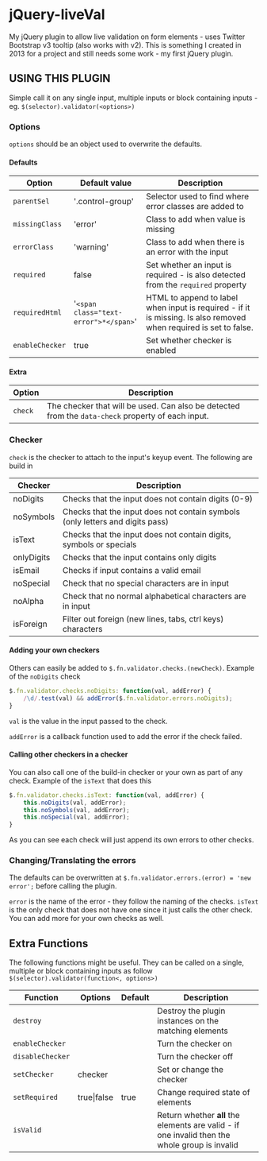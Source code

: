 # jQuery-liveVal

My jQuery plugin to allow live validation on form elements - uses Twitter Bootstrap v3 tooltip (also works with v2). This is something I created in 2013 for a project and still needs some work - my first jQuery plugin.

## USING THIS PLUGIN
Simple call it on any single input, multiple inputs or block containing inputs - eg. `$(selector).validator(<options>)`

### Options
`options` should be an object used to overwrite the defaults.

#### Defaults
Option | Default value | Description
-------|---------------|-------------
`parentSel` | '.control-group' | Selector used to find where error classes are added to
`missingClass` | 'error' | Class to add when value is missing
`errorClass` | 'warning' | Class to add when there is an error with the input
`required` | false | Set whether an input is required - is also detected from the `required` property
`requiredHtml` | '`<span class="text-error">*</span>`' | HTML to append to label when input is required - if it is missing. Is also removed when required is set to false.
`enableChecker` | true | Set whether checker is enabled

#### Extra
Option | Description
-------|-------------
`check` | The checker that will be used. Can also be detected from the `data-check` property of each input.

### Checker
`check` is the checker to attach to the input's keyup event. The following are build in

Checker | Description
--------|------------
noDigits | Checks that the input does not contain digits (0-9)
noSymbols | Checks that the input does not contain symbols (only letters and digits pass)
isText | Checks that the input does not contain digits, symbols or specials
onlyDigits | Checks that the input contains only digits
isEmail | Checks if input contains a valid email
noSpecial | Check that no special characters are in input
noAlpha | Check that no normal alphabetical characters are in input
isForeign | Filter out foreign (new lines, tabs, ctrl keys) characters

#### Adding your own checkers
Others can easily be added to `$.fn.validator.checks.(newCheck)`. Example of the `noDigits` check

```javascript
$.fn.validator.checks.noDigits: function(val, addError) {
    /\d/.test(val) && addError($.fn.validator.errors.noDigits);
}
```

`val` is the value in the input passed to the check.

`addError` is a callback function used to add the error if the check failed.

#### Calling other checkers in a checker
You can also call one of the build-in checker or your own as part of any check. Example of the `isText` that does this

```javascript
$.fn.validator.checks.isText: function(val, addError) {
    this.noDigits(val, addError);
    this.noSymbols(val, addError);
    this.noSpecial(val, addError);
}
```
As you can see each check will just append its own errors to other checks.

### Changing/Translating the errors
The defaults can be overwritten at `$.fn.validator.errors.(error) = 'new error';` before calling the plugin.

`error` is the name of the error - they follow the naming of the checks. `isText` is the only check that does not have one since it just calls the other check. You can add more for your own checks as well.

## Extra Functions
The following functions might be useful. They can be called on a single, multiple or block containing inputs as follow `$(selector).validator(function<, options>)`

Function | Options | Default | Description
---------|---------|---------|------------
`destroy`| | | Destroy the plugin instances on the matching elements
`enableChecker` | | | Turn the checker on
`disableChecker` | | | Turn the checker off
`setChecker` | checker | | Set or change the checker
`setRequired` | true\|false | true | Change required state of elements
`isValid` | | | Return whether **all** the elements are valid - if one invalid then the whole group is invalid
